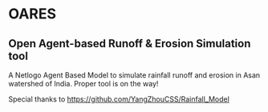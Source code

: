 # OARES
## Open Agent-based Runoff & Erosion Simulation tool
A Netlogo Agent Based Model to simulate rainfall runoff and erosion in Asan watershed of India.
Proper tool is on the way! 

Special thanks to https://github.com/YangZhouCSS/Rainfall_Model
